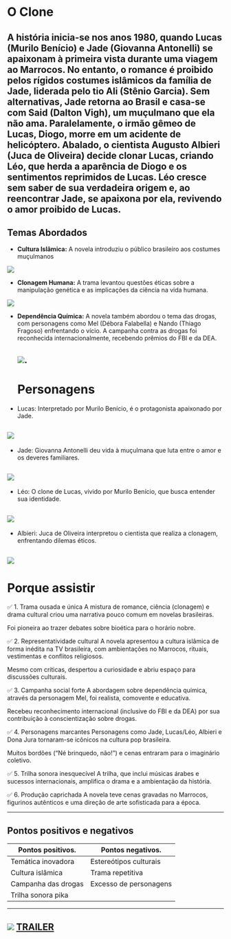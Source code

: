 # O Clone 
 
 
A história inicia-se nos anos 1980, quando Lucas (Murilo Benício) e Jade (Giovanna Antonelli) se apaixonam à primeira vista durante uma viagem ao Marrocos. No entanto, o romance é proibido pelos rígidos costumes islâmicos da família de Jade, liderada pelo tio Ali (Stênio Garcia). Sem alternativas, Jade retorna ao Brasil e casa-se com Said (Dalton Vigh), um muçulmano que ela não ama.
Paralelamente, o irmão gêmeo de Lucas, Diogo, morre em um acidente de helicóptero. Abalado, o cientista Augusto Albieri (Juca de Oliveira) decide clonar Lucas, criando Léo, que herda a aparência de Diogo e os sentimentos reprimidos de Lucas. Léo cresce sem saber de sua verdadeira origem e, ao reencontrar Jade, se apaixona por ela, revivendo o amor proibido de Lucas.
---
## Temas Abordados
- **Cultura Islâmica:** A novela introduziu o público brasileiro aos costumes muçulmanos

 ![](https://media0.giphy.com/media/v1.Y2lkPTc5MGI3NjExcHh4bjd2dHdkcHlmaHd4OG1tMm54Mmt5bjRvbXF6ZTZtcG5qYjF1dyZlcD12MV9pbnRlcm5hbF9naWZfYnlfaWQmY3Q9Zw/26tPdwMm4jyClgxTq/giphy.gif)
  

- **Clonagem Humana:** A trama levantou questões éticas sobre a manipulação genética e as implicações da ciência na vida humana.

![](https://www.maisnovela.com.br/wp-content/uploads/2022/03/leo-murilo-benicio-e-lucas-murilo-benicio-na-novela-o-clone-1149218.jpg)
   
- **Dependência Química:** A novela também abordou o tema das drogas, com personagens como Mel (Débora Falabella) e Nando (Thiago Fragoso) enfrentando o vício. A campanha contra as drogas foi reconhecida internacionalmente, recebendo prêmios do FBI e da DEA.

    ![](https://media2.giphy.com/media/v1.Y2lkPTc5MGI3NjExMmN2bGMybGJ5eHF1cmJvNG43cmE1b2hsYzg3d2RkeTQ2MjNnbjIzYyZlcD12MV9pbnRlcm5hbF9naWZfYnlfaWQmY3Q9Zw/m1Wxxp85xHnkQ/giphy.gif).
  ---
  # Personagens
- Lucas: Interpretado por Murilo Benício, é o protagonista apaixonado por Jade.

![](https://noticiasdatv.uol.com.br/media/_versions/artigos_2021/globo-o-clone-lucas-murilo-benicio-24-2-reproducao-tv-globo_fixed_large.jpeg)
---

- Jade: Giovanna Antonelli deu vida à muçulmana que luta entre o amor e os deveres familiares.

![](https://i.pinimg.com/736x/d2/d2/25/d2d2252122d23ca8a9155acfd13c202d.jpg)
---
- Léo: O clone de Lucas, vivido por Murilo Benício, que busca entender sua identidade.

![](https://noticiasdatv.uol.com.br/media/_versions/artigos_2021/globo-o-clone-lucas-murilo-benicio-24-2-reproducao-tv-globo_fixed_large.jpeg)
---
- Albieri: Juca de Oliveira interpretou o cientista que realiza a clonagem, enfrentando dilemas éticos.

![](https://imagem.natelinha.uol.com.br/original/globo-o-clone-juca-de-oliveira-albieri-sequestra-leo-reproducao-globo_1021.jpeg)
---

# Porque assistir

✅ 1. Trama ousada e única
A mistura de romance, ciência (clonagem) e drama cultural criou uma narrativa pouco comum em novelas brasileiras.

Foi pioneira ao trazer debates sobre bioética para o horário nobre.

✅ 2. Representatividade cultural
A novela apresentou a cultura islâmica de forma inédita na TV brasileira, com ambientações no Marrocos, rituais, vestimentas e conflitos religiosos.

Mesmo com críticas, despertou a curiosidade e abriu espaço para discussões culturais.

✅ 3. Campanha social forte
A abordagem sobre dependência química, através da personagem Mel, foi realista, comovente e educativa.

Recebeu reconhecimento internacional (inclusive do FBI e da DEA) por sua contribuição à conscientização sobre drogas.

✅ 4. Personagens marcantes
Personagens como Jade, Lucas/Léo, Albieri e Dona Jura tornaram-se icônicos na cultura pop brasileira.

Muitos bordões (“Né brinquedo, não!”) e cenas entraram para o imaginário coletivo.

✅ 5. Trilha sonora inesquecível
A trilha, que inclui músicas árabes e sucessos internacionais, amplifica o drama e a ambientação da história.

✅ 6. Produção caprichada
A novela teve cenas gravadas no Marrocos, figurinos autênticos e uma direção de arte sofisticada para a época.

---

## Pontos positivos e negativos
| Pontos positivos.  | Pontos negativos.    | 
|--------------------|----------------------|
| Temática inovadora |Estereótipos culturais|
| Cultura islâmica   | Trama repetitiva     |
| Campanha das drogas|Excesso de personagens|
| Trilha sonora pika |                      |
---

![](https://s2-memoriaglobo.glbimg.com/g8Mi79Zt6wufzBLPbT_gChgS1pI=/0x0:650x500/924x0/smart/filters:strip_icc()/i.s3.glbimg.com/v1/AUTH_ee6202d7f3f346a7a5d7affb807d8893/internal_photos/bs/2021/D/f/CocC6ATSyU8bBCAde7Uw/logo-o-clone.jpg)
[TRAILER](https://www.youtube.com/watch?v=JcV4MdmSDn0)
---




















